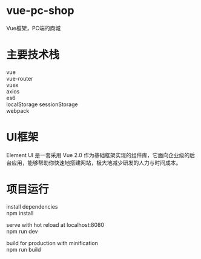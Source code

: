 # vue-pc-shop
Vue框架，PC端的商城

# 主要技术栈
vue<br />
vue-router<br />
vuex<br />
axios<br />
es6<br />
localStorage sessionStorage<br />
webpack

# UI框架
Element UI 是一套采用 Vue 2.0 作为基础框架实现的组件库，它面向企业级的后台应用，能够帮助你快速地搭建网站，极大地减少研发的人力与时间成本。


# 项目运行
install dependencies <br />
npm install <br />

serve with hot reload at localhost:8080 <br />
npm run dev <br />

build for production with minification <br />
npm run build
